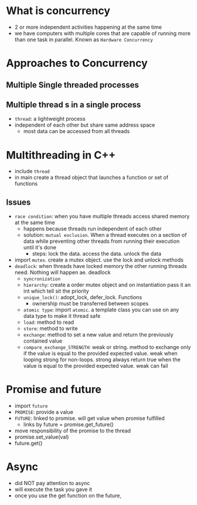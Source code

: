 # What is concurrency
- 2 or more independent activities happening at the same time
- we have computers with multiple cores that are capable of running more than one task in parallel. Known as `Hardware Concurrency`

# Approaches to Concurrency
## Multiple Single threaded processes
## Multiple thread s in a single process
- `thread`: a lightweight process
- independent of each other but share same address space
  - most data can be accessed from all threads

# Multithreading in C++
- include `thread`
- in main create a thread object that launches a function or set of functions
## Issues
- `race condition`: when you have multiple threads access shared memory at the same time
  - happens because threads run independent of each other
  - solution: `mutual exclusion`. When a thread executes on a section of data while preventing other threads from running their execution until it's done
    - steps: lock the data. access the data. unlock the data
- import `mutex`. create a mutex object. use the lock and unlock methods
- `deadlock`: when threads have locked memory the other running threads need. Nothing will happen ae. deadlock
  - `syncronization`
  - `hierarchy`: create a order mutex object and on instantiation pass it an int which tell sit the priority
  - `unique_lock()`: adopt_lock, defer_lock. Functions
    - ownership must be transferred between scopes
  - `atomic type`: import `atomic`. a template class you can use on any data type to make it thread safe
  - `load`: method to read
  - `store`: method to write
  - `exchange`: method to set a new value and return the previously contained value
  - `compare_exchange_STRENGTH`: weak or string. method to exchange only if the value is equal to the provided expected value. weak when looping strong for non-loops. strong always return true when the value is equal to the provided expected value. weak can fail

# Promise and future
- import `future`
- `PROMISE`: provide a value
- `FUTURE`: linked to promise. will get value when promise fulfilled
  - links by future = promise.get_future()
- move responsibility of the promise to the thread
- promise.set_value(val)
- future.get()

# Async
- did NOT pay attention to async
- will execute the task you gave it
- once you use the get function on the future, 
